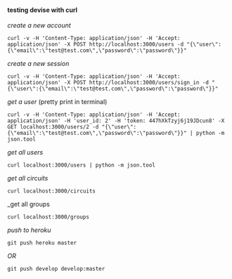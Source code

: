 #### testing devise with curl


_create a new account_
```
curl -v -H 'Content-Type: application/json' -H 'Accept: application/json' -X POST http://localhost:3000/users -d "{\"user\":{\"email\":\"test@test.com\",\"password\":\"password\"}}"
```

_create a new session_
```
curl -v -H 'Content-Type: application/json' -H 'Accept: application/json' -X POST http://localhost:3000/users/sign_in -d "{\"user\":{\"email\":\"test@test.com\",\"password\":\"password\"}}"
```

_get a user_ (pretty print in terminal)
```
curl -v -H 'Content-Type: application/json' -H 'Accept: application/json' -H 'user_id: 2' -H 'token: 447hXkTzyj6j19JDcun8' -X GET localhost:3000/users/2 -d "{\"user\":{\"email\":\"test@test.com\",\"password\":\"password\"}}" | python -m json.tool
```

_get all users_
```
curl localhost:3000/users | python -m json.tool
```


_get all circuits_
```
curl localhost:3000/circuits
```

_get all groups
```
curl localhost:3000/groups
```


_push to heroku_

```
git push heroku master
```

*OR*

```
git push develop develop:master
```

